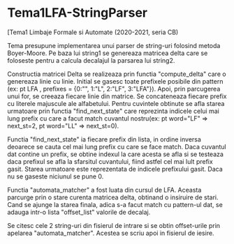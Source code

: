 # Tema1LFA-StringParser
[Tema1 Limbaje Formale si Automate (2020-2021, seria CB) 


Tema presupune implementarea unui parser de string-uri folosind metoda Boyer-Moore.
Pe baza lui string1 se genereaza matricea delta care se foloseste pentru a calcula
decalajul la parsarea lui string2.

Constructia matricei Delta se realizeaza prin functia "compute_delta" care o
genereaza linie cu linie. Initial se gasesc toate prefixele posibile din pattern
(ex: pt LFA , prefixes = {0:"", 1:"L", 2:"LF", 3:"LFA"}). Apoi, prin parcugerea
unui for, se creeaza fiecare linie din matrice. Se concateneaza fiecare prefix cu
literele majuscule ale alfabetului. Pentru cuvintele obtinute se afla starea urmatoare
prin functia "find_next_state" care reprezinta indicele celui mai lung prefix cu care a
facut match cuvantul nostru(ex: pt word="LF" => next_st=2, pt word="LL" => next_st=0).

Functia "find_next_state" ia fiecare prefix din lista, in ordine inversa deoarece se
cauta cel mai lung prefix cu care se face match. Daca cuvantul dat contine un prefix,
se obtine indexul la care acesta se afla si se testeaza daca prefixul se afla la
sfarsitul cuvantului, fiind astfel cel mai lult prefix gasit. Starea urmatoare este
reprezentata de indicele prefixului gasit. Daca nu se gaseste niciunul se pune 0.

Functia "automata_matcher" a fost luata din cursul de LFA. Aceasta parcurge prin o
stare curenta matricea delta, obtinand o insiruire de stari. Cand se ajunge la starea
finala, adica s-a facut match cu pattern-ul dat, se adauga intr-o lista "offset_list"
valorile de decalaj.

Se citesc cele 2 string-uri din fisierul de intrare si se obtin offset-urile prin
apelarea "automata_matcher". Acestea se scriu apoi in fisierul de iesire.

